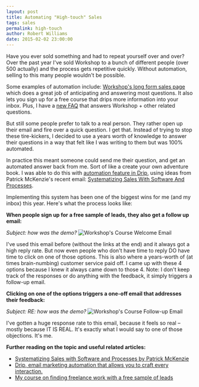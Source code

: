 ```yaml
---
layout: post
title: Automating "High-touch" Sales
tags: sales
permalink: high-touch
author: Robert Williams
date: 2015-02-02 23:00:00
---
```

Have you ever sold something and had to repeat yourself over and over? Over the past year I've sold Workshop to a bunch of different people (over 500 actually) and the process gets repetitive quickly. Without automation, selling to this many people wouldn't be possible.

Some examples of automation include: [Workshop's long form sales page](http://letsworkshop.com) which does a great job of anticipating and answering most questions. It also lets you sign up for a free course that drips more information into your inbox. Plus, I have a [new FAQ](http://letsworkshop.com/advice) that answers Workshop + other related questions. 

But still some people prefer to talk to a real person. They rather open up their email and fire over a quick question. I get that. Instead of trying to stop these tire-kickers, I decided to use a years worth of knowledge to answer their questions in a way that felt like I was writing to them but was 100% automated.

In practice this meant someone could send me their question, and get an automated answer back from me. Sort of like a create your own adventure book. I was able to do this with [automation feature in Drip](http://mbsy.co/drip/10089555), using ideas from Patrick McKenzie's recent email: [Systematizing Sales With Software And Processes](https://training.kalzumeus.com/newsletters/archive/sales_automation). 

Implementing this system has been one of the biggest wins for me (and my inbox) this year. Here's what the process looks like:

**When people sign up for a free sample of leads, they also get a follow up email:**

*Subject: how was the demo?*
![Workshop's Course Welcome Email](http://knowingwhattosay.com/assets/images/workshop-course-welcome.png)

I've used this email before (without the links at the end) and it always got a high reply rate. But now even people who don't have time to reply DO have time to click on one of those options. This is also where a years-worth of (at times brain-numbing) customer service paid off.  I came up with these 4 options because I knew it always came down to those 4. Note: I don't keep track of the responses or do anything with the feedback, it simply triggers a follow-up email.

**Clicking on one of the options triggers a one-off email that addresses their feedback:**

*Subject: RE: how was the demo?*
![Workshop's Course Follow-up Email](http://knowingwhattosay.com/assets/images/workshop-course-followup.png)

I've gotten a huge response rate to this email, because it feels so real – mostly because IT IS REAL. It's exactly what I would say to one of those objections. It's me. 

**Further reading on the topic and useful related articles:**

- [Systematizing Sales with Software and Processes by Patrick McKenzie](https://training.kalzumeus.com/newsletters/archive/sales_automation)
- [Drip, email marketing automation that allows you to craft every interaction.](http://mbsy.co/drip/10089555)
- [My course on finding freelance work with a free sample of leads](http://letsworkshop.com)